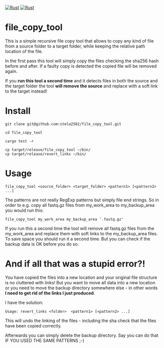 [![Rust](https://github.com/stela2502/file_copy_tool/actions/workflows/rust.yml/badge.svg)](https://github.com/stela2502/file_copy_tool/actions/workflows/rust.yml)
[![Rust](https://github.com/stela2502/file_copy_tool/actions/workflows/rust.yml/badge.svg?branch=main)](https://github.com/stela2502/file_copy_tool/actions/workflows/rust.yml)

# file_copy_tool

This is a simple recursive file copy tool that allows to copy any kind of file from a source folder to a target folder,
while keeping the relative path location of the file.

In the first pass this tool will simply copy the files checking the sha256 hash before and after.
If a faulty copy is detected the copied file will be removed again.

If you **run this tool a second time** and it detects files in both the source and the target folder the tool
**will remove the source** and replace with a soft link to the target instead!

# Install

```
git clone git@github.com:stela2502/file_copy_tool.git

cd file_copy_tool

cargo test -r

cp target/release/file_copy_tool ~/bin/
cp target/release/revert_links ~/bin/

```

# Usage

```
file_copy_tool <source_folder> <target_folder> <pattern1> [<pattern2> ...]
```

The patterns are not really RegExp patterns but simply file end strings. So in order to e.g. copy all fastq.gz files from my_work_area to my_backup_area you would run this:

```
file_copy_tool my_work_area my_backup_area '.fastq.gz'
```

If you run this a second time the tool will remove all fastq.gz files from the my_work_area and replace them with soft links to the my_backup_area files. To save space you should run it a second time. But you can check if the backup data is OK before you do so.


# And if all that was a stupid error?!

You have copied the files into a new location and your original file structure is no cluttered with links!
But you want to move all data into a new location or you need to move the backup directory somewhere else -
in other words **I need to get rid of the links I just produced**.

I have the solution:

```
Usage: revert_links <folder>  <pattern1> [<pattern2> ...]
```

This will undo the linking of the files - including the sha check that the files have been copied correctly.

Afterwards you can simply delete the backup directory. Say you can do that IF YOU USED THE SAME PATTERNS ;-)

